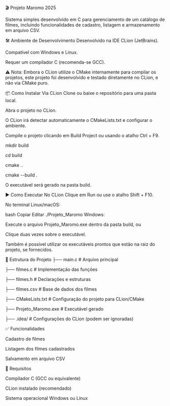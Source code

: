 🎬 Projeto Maromo 2025

Sistema simples desenvolvido em C para gerenciamento de um catálogo de filmes, incluindo funcionalidades de cadastro, listagem e armazenamento em arquivo CSV.

🛠️ Ambiente de Desenvolvimento
Desenvolvido na IDE CLion (JetBrains).

Compatível com Windows e Linux.

Requer um compilador C (recomenda-se GCC).

⚠️ Nota: Embora o CLion utilize o CMake internamente para compilar os projetos, este projeto foi desenvolvido e testado diretamente no CLion, e não via CMake puro.

📦 Como Instalar
Via CLion
Clone ou baixe o repositório para uma pasta local.

Abra o projeto no CLion.

O CLion irá detectar automaticamente o CMakeLists.txt e configurar o ambiente.

Compile o projeto clicando em Build Project ou usando o atalho Ctrl + F9.

mkdir build

cd build

cmake ..

cmake --build .

O executável será gerado na pasta build.

▶️ Como Executar
No CLion
Clique em Run ou use o atalho Shift + F10.

No terminal
Linux/macOS:

bash
Copiar
Editar
./Projeto_Maromo
Windows:

Execute o arquivo Projeto_Maromo.exe dentro da pasta build, ou

Clique duas vezes sobre o executável.

Também é possível utilizar os executáveis prontos que estão na raiz do projeto, se fornecidos.

📁 Estrutura do Projeto
├── main.c              # Arquivo principal

├── filmes.c            # Implementação das funções

├── filmes.h            # Declarações e estruturas

├── filmes.csv          # Base de dados dos filmes

├── CMakeLists.txt      # Configuração do projeto para CLion/CMake

├── Projeto_Maromo.exe  # Executável gerado

├── .idea/              # Configurações do CLion (podem ser ignoradas)

✅ Funcionalidades

Cadastro de filmes

Listagem dos filmes cadastrados

Salvamento em arquivo CSV

📌 Requisitos

Compilador C (GCC ou equivalente)

CLion instalado (recomendado)

Sistema operacional Windows ou Linux


